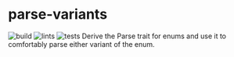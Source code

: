 # parse-variants
![build](https://github.com/geo-ant/parse-variants/workflows/build/badge.svg?branch=main)
![lints](https://github.com/geo-ant/parse-variants/workflows/lints/badge.svg?branch=main)
![tests](https://github.com/geo-ant/parse-variants/workflows/tests/badge.svg?branch=main)
Derive the Parse trait for enums and use it to comfortably parse either variant of the enum.

